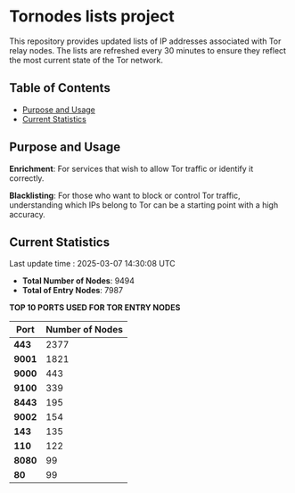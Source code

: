 # Tornodes lists project

This repository provides updated lists of IP addresses associated with Tor relay nodes. The lists are refreshed every 30 minutes to ensure they reflect the most current state of the Tor network.

## Table of Contents

- [Purpose and Usage](#purpose-and-usage)
- [Current Statistics](#current-statistics)


## Purpose and Usage

**Enrichment**: For services that wish to allow Tor traffic or identify it correctly.

**Blacklisting**: For those who want to block or control Tor traffic, understanding which IPs belong to Tor can be a starting point with a high accuracy.

## Current Statistics

Last update time : 2025-03-07 14:30:08 UTC

- **Total Number of Nodes**: 9494
- **Total of Entry Nodes**: 7987

**TOP 10 PORTS USED FOR TOR ENTRY NODES**

| **Port** | **Number of Nodes** |
|------|-----------------|
| **443**   | 2377  |
| **9001**   | 1821  |
| **9000**   | 443  |
| **9100**   | 339  |
| **8443**   | 195  |
| **9002**   | 154  |
| **143**   | 135  |
| **110**   | 122  |
| **8080**   | 99  |
| **80**   | 99  |

